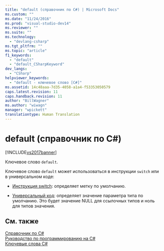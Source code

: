 ```yaml
---
title: "default (справочник по C#) | Microsoft Docs"
ms.custom: ""
ms.date: "11/24/2016"
ms.prod: "visual-studio-dev14"
ms.reviewer: ""
ms.suite: ""
ms.technology: 
  - "devlang-csharp"
ms.tgt_pltfrm: ""
ms.topic: "article"
f1_keywords: 
  - "default"
  - "default_CSharpKeyword"
dev_langs: 
  - "CSharp"
helpviewer_keywords: 
  - "default - ключевое слово [C#]"
ms.assetid: 14c48aaa-7d35-4058-a1a4-f53353050579
caps.latest.revision: 11
caps.handback.revision: 11
author: "BillWagner"
ms.author: "wiwagn"
manager: "wpickett"
translationtype: Human Translation
---
```

# default (справочник по C#)
[!INCLUDE[vs2017banner](../../../csharp/includes/vs2017banner.md)]

Ключевое слово `default`.  
  
 Ключевое слово `default` может использоваться в инструкции `switch` или в универсальном коде:  
  
-   [Инструкция switch](../../../csharp/language-reference/keywords/switch.md): определяет метку по умолчанию.  
  
-   [Универсальный код](../../../csharp/programming-guide/generics/default-keyword-in-generic-code.md): определяет значение параметра типа по умолчанию.  Это будет значение NULL для ссылочных типов и ноль для типов значения.  
  
## См. также  
 [Справочник по C\#](../../../csharp/language-reference/index.md)   
 [Руководство по программированию на C\#](../../../csharp/programming-guide/index.md)   
 [Ключевые слова C\#](../../../csharp/language-reference/keywords/index.md)